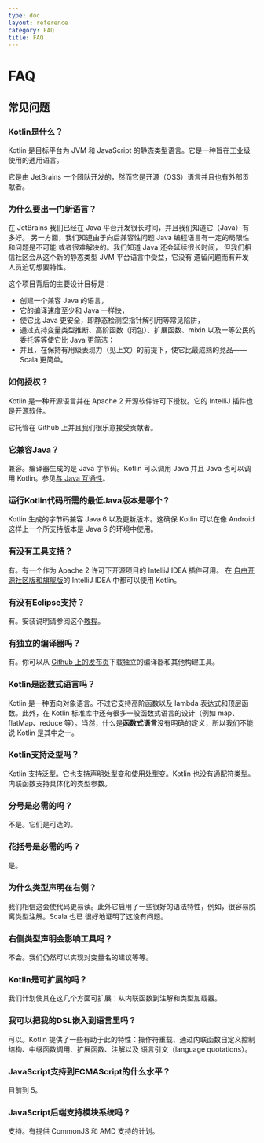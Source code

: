 ```yaml
---
type: doc
layout: reference
category: FAQ
title: FAQ
---
```


# FAQ

## 常见问题

### Kotlin是什么？

Kotlin 是目标平台为 JVM 和 JavaScript 的静态类型语言。它是一种旨在工业级使用的通用语言。

它是由 JetBrains 一个团队开发的，然而它是开源（OSS）语言并且也有外部贡献者。

### 为什么要出一门新语言？

在 JetBrains 我们已经在 Java 平台开发很长时间，并且我们知道它（Java）有多好。
另一方面，我们知道由于向后兼容性问题 Java 编程语言有一定的局限性和问题是不可能
或者很难解决的。我们知道 Java 还会延续很长时间，
但我们相信社区会从这个新的静态类型 JVM 平台语言中受益，它没有
遗留问题而有开发人员迫切想要特性。


这个项目背后的主要设计目标是：

* 创建一个兼容 Java 的语言，
* 它的编译速度至少和 Java 一样快，
* 使它比 Java 更安全，即静态检测空指针解引用等常见陷阱，
* 通过支持变量类型推断、高阶函数（闭包）、扩展函数、mixin 以及一等公民的委托等等使它比 Java 更简洁；
* 并且，在保持有用级表现力（见上文）的前提下，使它比最成熟的竞品——Scala 更简单。

### 如何授权？

Kotlin 是一种开源语言并在 Apache 2 开源软件许可下授权。它的 IntelliJ 插件也是开源软件。

它托管在 Github 上并且我们很乐意接受贡献者。


### 它兼容Java？

兼容。编译器生成的是 Java 字节码。Kotlin 可以调用 Java 并且 Java 也可以调用 Kotlin。参见[与 Java 互通性](java-interop.html)。

### 运行Kotlin代码所需的最低Java版本是哪个？

Kotlin 生成的字节码兼容 Java 6 以及更新版本。这确保 Kotlin 可以在像 Android 这样上一个所支持版本是 Java 6 的环境中使用。

### 有没有工具支持？

有。有一个作为 Apache 2 许可下开源项目的 IntelliJ IDEA 插件可用。 在
[自由开源社区版和旗舰版](http://www.jetbrains.com/idea/features/editions_comparison_matrix.html)的 IntelliJ IDEA 中都可以使用 Kotlin。

### 有没有Eclipse支持？

有。安装说明请参阅这个[教程](/docs/tutorials/getting-started-eclipse.html)。

### 有独立的编译器吗？

有。你可以从 [Github 上的发布页]({{site.data.releases.latest.url}})下载独立的编译器和其他构建工具。

### Kotlin是函数式语言吗？

Kotlin 是一种面向对象语言。不过它支持高阶函数以及 lambda 表达式和顶层函数。此外，在
Kotlin 标准库中还有很多一般函数式语言的设计（例如 map、flatMap、reduce 等）。当然，什么是**函数式语言**没有明确的定义，所以我们不能说 Kotlin 是其中之一。

### Kotlin支持泛型吗？

Kotlin 支持泛型。它也支持声明处型变和使用处型变。Kotlin 也没有通配符类型。内联函数支持具体化的类型参数。

### 分号是必需的吗？

不是。它们是可选的。

### 花括号是必需的吗？

是。

### 为什么类型声明在右侧？

我们相信这会使代码更易读。此外它启用了一些很好的语法特性，例如，很容易脱离类型注解。Scala 也已
很好地证明了这没有问题。

### 右侧类型声明会影响工具吗？

不会。我们仍然可以实现对变量名的建议等等。

### Kotlin是可扩展的吗？

我们计划使其在这几个方面可扩展：从内联函数到注解和类型加载器。

### 我可以把我的DSL嵌入到语言里吗？

可以。Kotlin 提供了一些有助于此的特性：操作符重载、通过内联函数自定义控制结构、中缀函数调用、扩展函数、注解以及
语言引文（language quotations）。

### JavaScript支持到ECMAScript的什么水平？

目前到 5。

### JavaScript后端支持模块系统吗？

支持。有提供 CommonJS 和 AMD 支持的计划。


